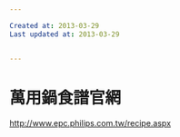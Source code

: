 ```yaml
---

Created at: 2013-03-29
Last updated at: 2013-03-29


---
```


# 萬用鍋食譜官網


http://www.epc.philips.com.tw/recipe.aspx

